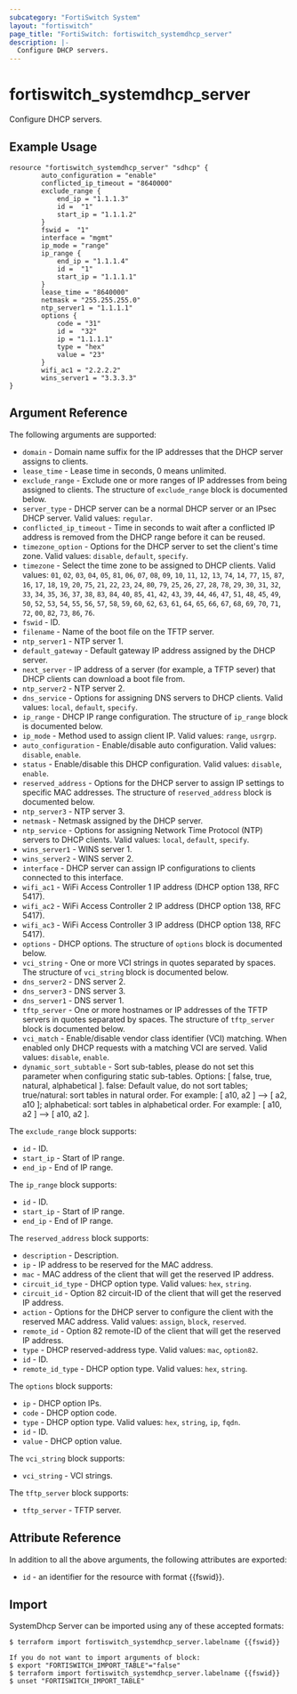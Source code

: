 ```yaml
---
subcategory: "FortiSwitch System"
layout: "fortiswitch"
page_title: "FortiSwitch: fortiswitch_systemdhcp_server"
description: |-
  Configure DHCP servers.
---
```


# fortiswitch_systemdhcp_server
Configure DHCP servers.

## Example Usage

```hcl
resource "fortiswitch_systemdhcp_server" "sdhcp" {
        auto_configuration = "enable"
        conflicted_ip_timeout = "8640000"
        exclude_range {
            end_ip = "1.1.1.3"
            id =  "1"
            start_ip = "1.1.1.2"
        }
        fswid =  "1"
        interface = "mgmt"
        ip_mode = "range"
        ip_range {
            end_ip = "1.1.1.4"
            id =  "1"
            start_ip = "1.1.1.1"
        }
        lease_time = "8640000"
        netmask = "255.255.255.0"
        ntp_server1 = "1.1.1.1"
        options {
            code = "31"
            id =  "32"
            ip = "1.1.1.1"
            type = "hex"
            value = "23"
        }
        wifi_ac1 = "2.2.2.2"
        wins_server1 = "3.3.3.3"
}
```

## Argument Reference

The following arguments are supported:

* `domain` - Domain name suffix for the IP addresses that the DHCP server assigns to clients.
* `lease_time` - Lease time in seconds, 0 means unlimited.
* `exclude_range` - Exclude one or more ranges of IP addresses from being assigned to clients. The structure of `exclude_range` block is documented below.
* `server_type` - DHCP server can be a normal DHCP server or an IPsec DHCP server. Valid values: `regular`.
* `conflicted_ip_timeout` - Time in seconds to wait after a conflicted IP address is removed from the DHCP range before it can be reused.
* `timezone_option` - Options for the DHCP server to set the client's time zone. Valid values: `disable`, `default`, `specify`.
* `timezone` - Select the time zone to be assigned to DHCP clients. Valid values: `01`, `02`, `03`, `04`, `05`, `81`, `06`, `07`, `08`, `09`, `10`, `11`, `12`, `13`, `74`, `14`, `77`, `15`, `87`, `16`, `17`, `18`, `19`, `20`, `75`, `21`, `22`, `23`, `24`, `80`, `79`, `25`, `26`, `27`, `28`, `78`, `29`, `30`, `31`, `32`, `33`, `34`, `35`, `36`, `37`, `38`, `83`, `84`, `40`, `85`, `41`, `42`, `43`, `39`, `44`, `46`, `47`, `51`, `48`, `45`, `49`, `50`, `52`, `53`, `54`, `55`, `56`, `57`, `58`, `59`, `60`, `62`, `63`, `61`, `64`, `65`, `66`, `67`, `68`, `69`, `70`, `71`, `72`, `00`, `82`, `73`, `86`, `76`.
* `fswid` - ID.
* `filename` - Name of the boot file on the TFTP server.
* `ntp_server1` - NTP server 1.
* `default_gateway` - Default gateway IP address assigned by the DHCP server.
* `next_server` - IP address of a server (for example, a TFTP sever) that DHCP clients can download a boot file from.
* `ntp_server2` - NTP server 2.
* `dns_service` - Options for assigning DNS servers to DHCP clients. Valid values: `local`, `default`, `specify`.
* `ip_range` - DHCP IP range configuration. The structure of `ip_range` block is documented below.
* `ip_mode` - Method used to assign client IP. Valid values: `range`, `usrgrp`.
* `auto_configuration` - Enable/disable auto configuration. Valid values: `disable`, `enable`.
* `status` - Enable/disable this DHCP configuration. Valid values: `disable`, `enable`.
* `reserved_address` - Options for the DHCP server to assign IP settings to specific MAC addresses. The structure of `reserved_address` block is documented below.
* `ntp_server3` - NTP server 3.
* `netmask` - Netmask assigned by the DHCP server.
* `ntp_service` - Options for assigning Network Time Protocol (NTP) servers to DHCP clients. Valid values: `local`, `default`, `specify`.
* `wins_server1` - WINS server 1.
* `wins_server2` - WINS server 2.
* `interface` - DHCP server can assign IP configurations to clients connected to this interface.
* `wifi_ac1` - WiFi Access Controller 1 IP address (DHCP option 138, RFC 5417).
* `wifi_ac2` - WiFi Access Controller 2 IP address (DHCP option 138, RFC 5417).
* `wifi_ac3` - WiFi Access Controller 3 IP address (DHCP option 138, RFC 5417).
* `options` - DHCP options. The structure of `options` block is documented below.
* `vci_string` - One or more VCI strings in quotes separated by spaces. The structure of `vci_string` block is documented below.
* `dns_server2` - DNS server 2.
* `dns_server3` - DNS server 3.
* `dns_server1` - DNS server 1.
* `tftp_server` - One or more hostnames or IP addresses of the TFTP servers in quotes separated by spaces. The structure of `tftp_server` block is documented below.
* `vci_match` - Enable/disable vendor class identifier (VCI) matching. When enabled only DHCP requests with a matching VCI are served. Valid values: `disable`, `enable`.
* `dynamic_sort_subtable` - Sort sub-tables, please do not set this parameter when configuring static sub-tables. Options: [ false, true, natural, alphabetical ]. false: Default value, do not sort tables; true/natural: sort tables in natural order. For example: [ a10, a2 ] --> [ a2, a10 ]; alphabetical: sort tables in alphabetical order. For example: [ a10, a2 ] --> [ a10, a2 ].

The `exclude_range` block supports:

* `id` - ID.
* `start_ip` - Start of IP range.
* `end_ip` - End of IP range.

The `ip_range` block supports:

* `id` - ID.
* `start_ip` - Start of IP range.
* `end_ip` - End of IP range.

The `reserved_address` block supports:

* `description` - Description.
* `ip` - IP address to be reserved for the MAC address.
* `mac` - MAC address of the client that will get the reserved IP address.
* `circuit_id_type` - DHCP option type. Valid values: `hex`, `string`.
* `circuit_id` - Option 82 circuit-ID of the client that will get the reserved IP address.
* `action` - Options for the DHCP server to configure the client with the reserved MAC address. Valid values: `assign`, `block`, `reserved`.
* `remote_id` - Option 82 remote-ID of the client that will get the reserved IP address.
* `type` - DHCP reserved-address type. Valid values: `mac`, `option82`.
* `id` - ID.
* `remote_id_type` - DHCP option type. Valid values: `hex`, `string`.

The `options` block supports:

* `ip` - DHCP option IPs.
* `code` - DHCP option code.
* `type` - DHCP option type. Valid values: `hex`, `string`, `ip`, `fqdn`.
* `id` - ID.
* `value` - DHCP option value.

The `vci_string` block supports:

* `vci_string` - VCI strings.

The `tftp_server` block supports:

* `tftp_server` - TFTP server.


## Attribute Reference

In addition to all the above arguments, the following attributes are exported:
* `id` - an identifier for the resource with format {{fswid}}.

## Import

SystemDhcp Server can be imported using any of these accepted formats:
```
$ terraform import fortiswitch_systemdhcp_server.labelname {{fswid}}

If you do not want to import arguments of block:
$ export "FORTISWITCH_IMPORT_TABLE"="false"
$ terraform import fortiswitch_systemdhcp_server.labelname {{fswid}}
$ unset "FORTISWITCH_IMPORT_TABLE"
```
